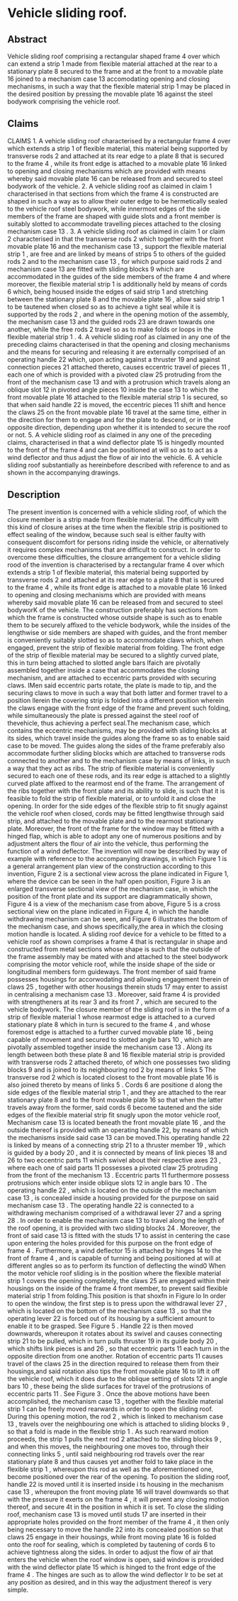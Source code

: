 # Vehicle sliding roof.

## Abstract
Vehicle sliding roof comprising a rectangular shaped frame 4 over which can extend a strip 1 made from flexible material attached at the rear to a stationary plate 8 secured to the frame and at the front to a movable plate 16 joined to a mechanism case 13 accomodating opening and closing mechanisms, in such a way that the flexible material strip 1 may be placed in the desired position by pressing the movable plate 16 against the steel bodywork comprising the vehicle roof.

## Claims
CLAIMS 1. A vehicle sliding roof characterised by a rectangular frame 4 over which extends a strip 1 of flexible material, this material being supported by transverse rods 2 and attached at its rear edge to a plate 8 that is secured to the frame 4 , while its front edge is attached to a movable plate 16 linked to opening and closing mechanisms which are provided with means whereby said movable plate 16 can be released from and secured to steel bodywork of the vehicle. 2. A vehicle sliding roof as claimed in claim 1 characterised in that sections from which the frame 4 is constructed are shaped in such a way as to allow their outer edge to be hermetically sealed to the vehicle roof steel bodywork, while innermost edges of the side members of the frame are shaped with guide slots and a front member is suitably slotted to accommodate travelling pieces attached to the closing mechanism case 13 . 3. A vehicle sliding roof as claimed in claim 1 or claim 2 characterised in that the transverse rods 2 which together with the front movable plate 16 and the mechanism case 13 , support the flexible material strip 1 , are free and are linked by means of strips 5 to others of the guided rods 2 and to the mechanism case 13 , for which purpose said rods 2 and mechanism case 13 are fitted with sliding blocks 9 which are accommodated in the guides of the side members of the frame 4 and where moreover, the flexible material strip 1 is additionally held by means of cords 6 which, being housed inside the edges of said strip 1 and stretching between the stationary plate 8 and the movable plate 16 , allow said strip 1 to be tautened when closed so as to achieve a tight seal while it is supported by the rods 2 , and where in the opening motion of the assembly, the mechanism case 13 and the guided rods 23 are drawn towards one another, while the free rods 2 travel so as to make folds or loops in the flexible material strip 1 . 4. A vehicle sliding roof as claimed in any one of the preceding claims characterised in that the opening and closing mechanisms and the means for securing and releasing it are externally comprised of an operating handle 22 which, upon acting against a thruster 19 and against connection pieces 21 attached thereto, causes eccentric travel of pieces 11 , each one of which is provided with a pivoted claw 25 protruding from the front of the mechanism case 13 and with a protrusion which travels along an oblique slot 12 in pivoted angle pieces 10 inside the case 13 to which the front movable plate 16 attached to the flexible material strip 1 is secured, so that when said handle 22 is moved, the eccentric pieces 11 shift and hence the claws 25 on the front movable plate 16 travel at the same time, either in the direction for them to engage and for the plate to descend, or in the opposite direction, depending upon whether it is intended to secure the roof or not. 5. A vehicle sliding roof as claimed in any one of the preceding claims, characterised in that a wind deflector plate 15 is hingedly mounted to the front of the frame 4 and can be positioned at will so as to act as a wind deflector and thus adjust the flow of air into the vehicle. 6. A vehicle sliding roof substantially as hereinbefore described with reference to and as shown in the accompanying drawings.

## Description
The present invention is concerned with a vehicle sliding roof, of which the closure member is a strip made from flexible material. The difficulty with this kind of closure arises at the time when the flexible strip is positioned to effect sealing of the window, because such seal is either faulty with consequent discomfort for persons riding inside the vehicle, or alternatively it requires complex mechanisms that are difficult to construct. In order to overcome these difficulties, the closure arrangement for a vehicle sliding rood of the invention is characterised by a rectangular frame 4 over which extends a strip 1 of flexible material, this material being supported by transverse rods 2 and attached at its rear edge to a plate 8 that is secured to the frame 4 , while its front edge is attached to a movable plate 16 linked to opening and closing mechanisms which are provided with means whereby said movable plate 16 can be released from and secured to steel bodyworK of the vehicle. The construction preferably has sections from which the frame is constructed whose outside shape is such as to enable them to be securely affixed to the vehicle bodywork, while the insides of the lengthwise or side members are shaped with guides, and the front member is conveniently suitably slotted so as to accommodate claws which, when engaged, prevent the strip of flexible material from folding. The front edge of the strip of flexible material may be secured to a slightly curved plate, this in turn being attached to slotted angle bars lfaich are pivotally assembled together inside a case that accommodates the closing mechanism, and are attached to eccentric parts provided with securing claws. IMen said eccentric parts rotate, the plate is made to tip, and the securing claws to move in such a way that both latter and former travel to a position llerein the covering strip is folded into a different position wherein the claws engage with the front edge of the frame and prevent such folding, while simultaneously the plate is pressed against the steel roof of thevehicle, thus achieving a perfect seal.The mechanism case, which contains the eccentric mechanisms, may be provided with sliding blocks at its sides, which travel inside the guides along the frame so as to enable said case to be moved. The guides along the sides of the frame preferably also accommodate further sliding blocks which are attached to transverse rods connected to another and to the mechanism case by means of links, in such a way that they act as ribs. The strip of flexible material is conveniently secured to each one of these rods, and its rear edge is attached to a slightly curved plate affixed to the rearmost end of the frame. The arrangement of the ribs together with the front plate and its ability to slide, is such that it is feasible to fold the strip of flexible material, or to unfold it and close the opening. In order for the side edges of the flexible strip to fit snugly against the vehicle roof when closed, cords may be fitted lengthwise through said strip, and attached to the movable plate and to the rearmost stationary plate. Moreover, the front of the frame for the window may be fitted with a hinged flap, which is able to adopt any one of numerous positions and by adjustment alters the flour of air into the vehicle, thus performing the function of a wind deflector. The invention will now be described by way of example with reference to the accompanying drawings, in which Figure 1 is a general arrangement plan view of the construction according to this invention, Figure 2 is a sectional view across the plane indicated in Figure 1, where the device can be seen in the half open position, Figure 3 is an enlarged transverse sectional view of the mechanism case, in which the position of the front plate and its support are diagrammatically shown, Figure 4 is a view of the mechanism case from above, Figure 5 is a cross sectional view on the plane indicated in Figure 4, in which the handle withdrawing mechanism can be seen, and Figure 6 illustrates the bottom of the mechanism case, and shows specifically,the area in which the closing motion handle is located. A sliding roof device for a vehicle to be fitted to a vehicle roof as shown comprises a frame 4 that is rectangular in shape and constructed from metal sections whose shape is such that the outside of the frame assembly may be mated with and attached to the steel bodywork comprising the motor vehicle roof, while the inside shape of the side or longitudinal members form guideways. The front member of said frame possesses housings for accorwodating and allowing engagement therein of claws 25 , together with other housings therein studs 17 may enter to assist in centralising a mechanism case 13 . Moreover, said frame 4 is provided with strengtheners at its rear 3 and its front 7 , which are secured to the vehicle bodywork. The closure member of the sliding roof is in the form of a strip of flexible material 1 whose rearmost edge is attached to a curved stationary plate 8 which in turn is secured to the frame 4 , and whose foremost edge is attached to a further curved movable plate 16 , being capable of movement and secured to slotted angle bars 10 , which are pivotally assembled together inside the mechanism case 13 . Along its length between both these plate 8 and 16 flexible material strip is provided with transverse rods 2 attached thereto, of which one possesses two sliding blocks 9 and is joined to its neighbouring rod 2 by means of links 5 The transverse rod 2 which is located closest to the front movable plate 16 is also joined thereto by means of links 5 . Cords 6 are positione d along the side edges of the flexible material strip 1 , and they are attached to the rear stationary plate 8 and to the front movable plate 16 so that when the latter travels away from the former, said cords 6 become tautened and the side edges of the flexible material strip fit snugly upon the motor vehicle roof, Mechanism case 13 is located beneath the front movable plate 16 , and the outside thereof is provided with an operating handle 22, by means of which the mechanisms inside said case 13 can be moved.This operating handle 22 is linked by means of a connecting strip 21 to a thruster member 19 , which is guided by a body 20 , and it is connected by means of link pieces 18 and 26 to two eccentric parts 11 which swivel about their respective axes 23 , where each one of said parts 11 possesses a pivoted claw 25 protruding from the front of the mechanism 13 . Eccentric parts 11 furthermore possess protrusions which enter inside oblique slots 12 in angle bars 10 . The operating handle 22 , which is located on the outside of the mechanism case 13 , is concealed inside a housing provided for the purpose on said mechanism case 13 . The operating handle 22 is connected to a withdrawing mechanism comprised of a withdrawal lever 27 and a spring 28 . In order to enable the mechanism case 13 to travel along the length of the roof opening, it is provided with two sliding blocks 24 . Moreover, the front of said case 13 is fitted with the studs 17 to assist in centering the case upon entering the holes provided for this purpose on the front edge of frame 4 . Furthermore, a wind deflector 15 is attached by hinges 14 to the front of frame 4 , and is capable of turning and being positioned at will at different angles so as to perform its function of deflecting the wind0 When the motor vehicle roof sliding is in the position where the flexible material strip 1 covers the opening completely, the claws 25 are engaged within their housings on the inside of the frame 4 front member, to prevent said flexible material strip 1 from folding.This position is that shoxfn in Figure lo In order to open the window, the first step is to press upon the withdrawal lever 27 , which is located on the bottom of the mechanism case 13 , so that the operating lever 22 is forced out of its housing by a sufficient amount to enable it to be grasped. See Figure 5 . Handle 22 is then moved downwards, whereupon it rotates about its swivel and causes connecting strip 21 to be pulled, which in turn pulls thruster 19 in its guide body 20 , which shifts link pieces is and 26 , so that eccentric parts 11 each turn in the opposite direction from one another. Rotation of eccentric parts 11 causes travel of the claws 25 in the direction required to release them from their housings,and said rotation also tips the front movable plate 16 to lift it off the vehicle roof, which it does due to the oblique setting of slots 12 in angle bars 10 , these being the slide surfaces for travel of the protrusions of eccentric parts 11 . See Figure 3 . Once the above motions have been accomplished, the mechanism case 13 , together with the flexible material strip 1 can be freely moved rearwards in order to open the sliding roof. During this opening motion, the rod 2 , which is linked to mechanism case 13 , travels over the neighbouring one which is attached to sliding blocks 9 , so that a fold is made in the flexible strip 1 . As such rearward motion proceeds, the strip 1 pulls the next rod 2 attached to the sliding blocks 9 , and when this moves, the neighbouring one moves too, through their connecting links 5 , until said neighbouring rod travels over the rear stationary plate 8 and thus causes yet another fold to take place in the flexible strip 1 , whereupon this rod as well as the aforementioned one, become positioned over the rear of the opening. To position the sliding roof, handle 22 is moved until it is inserted inside i ts housing in the mechanism case 13 , whereupon the front moving plate 16 will travel downwards so that with the pressure it exerts on the frame 4 , it will prevent any closing motion thereof, and secure 4t in the position in which it is set. To close the sliding roof, mechanism case 13 is moved until studs 17 are inserted in their appropriate holes provided on the front member of the frame 4 , it then only being necessary to move the handle 22 into its concealed position so that claws 25 engage in their housings, while front moving plate 16 is folded onto the roof for sealing, which is completed by tautening of cords 6 to achieve tightness along the sides. In order to adjust the flow of air that enters the vehicle when the roof window is open, said window is provided with the wind deflector plate 15 which is hinged to the front edge of the frame 4 . The hinges are such as to allow the wind deflector lr to be set at any position as desired, and in this way the adjustment thereof is very simple.